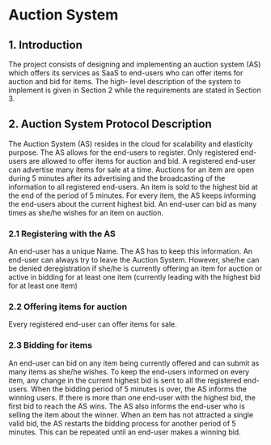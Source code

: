 # Auction System  
## 1. Introduction 
The project consists of designing and implementing an auction system (AS) which offers its services as SaaS to end-users who can offer items for auction and bid for items. The high- level description of the system to implement is given in Section 2 while the requirements are stated in Section 3.  
## 2. Auction System Protocol Description 
The Auction System (AS) resides in the cloud for scalability and elasticity purpose. The AS allows for the end-users to register. Only registered end-users are allowed to offer items for auction and bid. A registered end-user can advertise many items for sale at a time. Auctions for an item are open during 5 minutes after its advertising and the broadcasting of the information to all registered end-users. An item is sold to the highest bid at the end of the period of 5 minutes. For every item, the AS keeps informing the end-users about the current highest bid. An end-user can bid as many times as she/he wishes for an item on auction.  
### 2.1 Registering with the AS 
An end-user has a unique Name. The AS has to keep this information. An end-user can always try to leave the Auction System. However, she/he can be denied deregistration if she/he is currently offering an item for auction or active in bidding for at least one item (currently leading with the highest bid for at least one item)  
### 2.2 Offering items for auction 
Every registered end-user can offer items for sale.  
### 2.3 Bidding for items 
An end-user can bid on any item being currently offered and can submit as many items as she/he wishes. To keep the end-users informed on every item, any change in the current highest bid is sent to all the registered end-users. When the bidding period of 5 minutes is over, the AS informs the winning users. If there is more than one end-user with the highest bid, the first bid to reach the AS wins. The AS also informs the end-user who is selling the item about the winner. When an item has not attracted a single valid bid, the AS restarts the bidding process for another period of 5 minutes. This can be repeated until an end-user makes a winning bid.  
